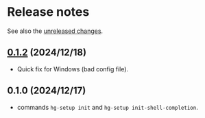 # Release notes

See also the
[unreleased changes](https://foss.heptapod.net/fluiddyn/hg-setup/-/compare/0.1.0...branch%2Fdefault).

## [0.1.2] (2024/12/18)

- Quick fix for Windows (bad config file).

## 0.1.0 (2024/12/17)

- commands `hg-setup init` and `hg-setup init-shell-completion`.

[0.1.2]: https://foss.heptapod.net/fluiddyn/hg-setup/-/compare/0.1.0...0.1.2
